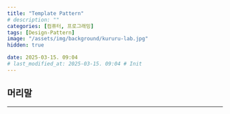 ```yaml
---
title: "Template Pattern"
# description: ""
categories: [컴퓨터, 프로그래밍]
tags: [Design-Pattern]
image: "/assets/img/background/kururu-lab.jpg"
hidden: true

date: 2025-03-15. 09:04
# last_modified_at: 2025-03-15. 09:04 # Init
---
```


## 머리말

---

